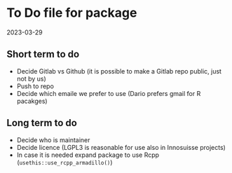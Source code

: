 To Do file for package
================
2023-03-29

## Short term to do

- Decide Gitlab vs Github (it is possible to make a Gitlab repo public,
  just not by us)
- Push to repo
- Decide which emaile we prefer to use (Dario prefers gmail for R
  pacakges)

## Long term to do

- Decide who is maintainer
- Decide licence (LGPL3 is reasonable for use also in Innosuisse
  projects)
- In case it is needed expand package to use Rcpp
  (`usethis::use_rcpp_armadillo()`)
